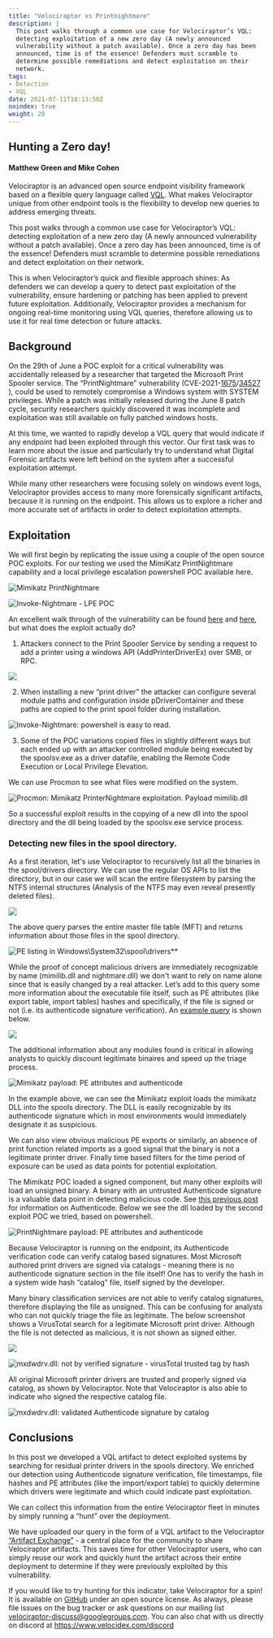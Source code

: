 ```yaml
---
title: "Velociraptor vs Printnightmare"
description: |
  This post walks through a common use case for Velociraptor’s VQL:
  detecting exploitation of a new zero day (A newly announced
  vulnerability without a patch available). Once a zero day has been
  announced, time is of the essence! Defenders must scramble to
  determine possible remediations and detect exploitation on their
  network.
tags:
- Detection
- VQL
date: 2021-07-11T18:13:50Z
noindex: true
weight: 20
---
```


## Hunting a Zero day!
#### Matthew Green and Mike Cohen

Velociraptor is an advanced open source endpoint visibility framework
based on a flexible query language called
[VQL](https://docs.velociraptor.app/docs/vql/). What makes
Velociraptor unique from other endpoint tools is the flexibility to
develop new queries to address emerging threats.

This post walks through a common use case for Velociraptor’s VQL:
detecting exploitation of a new zero day (A newly announced
vulnerability without a patch available). Once a zero day has been
announced, time is of the essence! Defenders must scramble to
determine possible remediations and detect exploitation on their
network.

This is when Velociraptor’s quick and flexible approach shines: As
defenders we can develop a query to detect past exploitation of the
vulnerability, ensure hardening or patching has been applied to
prevent future exploitation. Additionally, Velociraptor provides a
mechanism for ongoing real-time monitoring using VQL queries,
therefore allowing us to use it for real time detection or future
attacks.

## Background

On the 29th of June a POC exploit for a critical vulnerability was
accidentally released by a researcher that targeted the Microsoft
Print Spooler service. The “PrintNightmare” vulnerability
(CVE-2021-[1675](https://msrc.microsoft.com/update-guide/vulnerability/CVE-2021-1675)/[34527](https://msrc.microsoft.com/update-guide/vulnerability/CVE-2021-34527) ), could be used to remotely compromise a Windows
system with SYSTEM privileges. While a patch was initially released
during the June 8 patch cycle, security researchers quickly discovered
it was incomplete and exploitation was still available on fully
patched windows hosts.

At this time, we wanted to rapidly develop a VQL query that would
indicate if any endpoint had been exploited through this vector. Our
first task was to learn more about the issue and particularly try to
understand what Digital Forensic artifacts were left behind on the
system after a successful exploitation attempt.

While many other researchers were focusing solely on windows event
logs, Velociraptor provides access to many more forensically
significant artifacts, because it is running on the endpoint. This
allows us to explore a richer and more accurate set of artifacts in
order to detect exploitation attempts.



## Exploitation

We will first begin by replicating the issue using a couple of the
open source POC exploits. For our testing we used the MimiKatz
PrintNightmare capability and a local privilege escalation powershell
POC available here.


![Mimikatz PrintNightmare](image9.png)



![Invoke-Nightmare - LPE POC](image2.png)

An excellent walk through of the vulnerability can be found [here](https://www.kb.cert.org/vuls/id/383432) and
[here](https://www.rapid7.com/blog/post/2021/06/30/cve-2021-1675-printnightmare-patch-does-not-remediate-vulnerability/), but what does the exploit actually do?

1. Attackers connect to the Print Spooler Service by sending a request to add a printer using a windows API (AddPrinterDriverEx) over SMB, or RPC.

![](image7.png)

2. When installing a new “print driver” the attacker can configure several module paths and configuration inside pDriverContainer and these paths are copied to the print spool folder during installation.

![Invoke-Nightmare: powershell is easy to read.](image1.png)

3. Some of the POC variations copied files in slightly different ways but each ended up with an attacker controlled module being executed by the spoolsv.exe as a driver datafile, enabling the Remote Code Execution or Local Privilege Elevation.

We can use Procmon to see what files were modified on the system.


![Procmon: Mimikatz PrinterNightmare exploitation. Payload mimilib.dll](image3.png)

So a successful exploit results in the copying of a new dll into the
spool directory and the dll being loaded by the spoolsv.exe service
process.

### Detecting new files in the spool directory.

As a first iteration, let's use Velociraptor to recursively list all
the binaries in the spool/drivers directory. We can use the regular OS
APIs to list the directory, but in our case we will scan the entire
filesystem by parsing the NTFS internal structures (Analysis of the
NTFS may even reveal presently deleted files).

![](image4.png)

The above query parses the entire master file table (MFT) and returns
information about those files in the spool directory.


![PE listing in Windows\System32\spool\drivers**](image6.png)

While the proof of concept malicious drivers are immediately
recognizable by name (mimilib.dll and nightmare.dll) we don't want to
rely on name alone since that is easily changed by a real
attacker. Let’s add to this query some more information about the
executable file itself, such as PE attributes (like export table,
import tables) hashes and specifically, if the file is signed or not
(i.e. its authenticode signature verification). An [example query](https://gist.github.com/scudette/e24c32528b4aee679209b688afa40839) is shown below.

![](image12.png)

The additional information about any modules found is critical in
allowing analysts to quickly discount legitimate binaires and speed up
the triage process.


![Mimikatz payload: PE attributes and authenticode](image10.png)

In the example above, we can see the Mimikatz exploit loads the
mimikatz DLL into the spools directory. The DLL is easily recognizable
by its authenticode signature which in most environments would
immediately designate it as suspicious.

We can also view obvious malicious PE exports or similarly, an absence
of print function related imports as a good signal that the binary is
not a legitimate printer driver. Finally time based filters for the
time period of exposure can be used as data points for potential
exploitation.

The Mimikatz POC loaded a signed component, but many other exploits
will load an unsigned binary. A binary with an untrusted Authenticode
signature is a valuable data point in detecting malicious code. See
[this previous post](https://docs.velociraptor.app/blog/2021/2021-06-09-verifying-executables-on-windows-1b3518122d3c/) for information on Authenticode. Below we see the
dll loaded by the second exploit POC we tried, based on powershell.


![PrintNightmare payload: PE attributes and authenticode](image13.png)

Because Velociraptor is running on the endpoint, its Authenticode
verification code can verify catalog based signatures. Most Microsoft
authored print drivers are signed via catalogs - meaning there is no
authenticode signature section in the file itself! One has to verify
the hash in a system wide hash “catalog” file, itself signed by the
developer.

Many binary classification services are not able to verify catalog
signatures, therefore displaying the file as unsigned. This can be
confusing for analysts who can not quickly triage the file as
legitimate. The below screenshot shows a VirusTotal search for a
legitimate Microsoft print driver. Although the file is not detected
as malicious, it is not shown as signed either.

![](image5.png)

![mxdwdrv.dll: not by verified signature - virusTotal trusted tag by hash](image8.png)

All original Microsoft printer drivers are trusted and properly signed
via catalog, as shown by Velociraptor. Note that Velociraptor is also
able to indicate who signed the respective catalog file.


![mxdwdrv.dll: validated Authenticode signature by catalog](image11.png)


## Conclusions

In this post we developed a VQL artifact to detect exploited systems
by searching for residual printer drivers in the spools directory. We
enriched our detection using Authenticode signature verification, file
timestamps, file hashes and PE attributes (like the import/export
table) to quickly determine which drivers were legitimate and which
could indicate past exploitation.

We can collect this information from the entire Velociraptor fleet in
minutes by simply running a “hunt” over the deployment.

We have uploaded our query in the form of a VQL artifact to the
Velociraptor [“Artifact Exchange”](https://docs.velociraptor.app/exchange/) - a central place for the community
to share Velociraptor artifacts. This saves time for other
Velociraptor users, who can simply reuse our work and quickly hunt the
artifact across their entire deployment to determine if they were
previously exploited by this vulnerability.

If you would like to try hunting for this indicator, take Velociraptor
for a spin! It is available on [GitHub](https://github.com/Velocidex/velociraptor) under an open source license. As
always, please file issues on the bug tracker or ask questions on our
mailing list velociraptor-discuss@googlegroups.com. You can also chat
with us directly on discord at https://www.velocidex.com/discord
